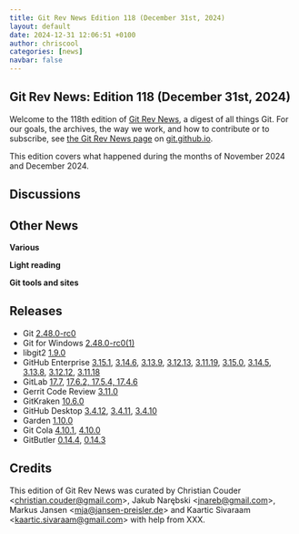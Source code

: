 ```yaml
---
title: Git Rev News Edition 118 (December 31st, 2024)
layout: default
date: 2024-12-31 12:06:51 +0100
author: chriscool
categories: [news]
navbar: false
---
```


## Git Rev News: Edition 118 (December 31st, 2024)

Welcome to the 118th edition of [Git Rev News](https://git.github.io/rev_news/rev_news/),
a digest of all things Git. For our goals, the archives, the way we work, and how to contribute or to
subscribe, see [the Git Rev News page](https://git.github.io/rev_news/rev_news/) on [git.github.io](http://git.github.io).

This edition covers what happened during the months of November 2024 and December 2024.

## Discussions

<!---
### General
-->

<!---
### Reviews
-->

<!---
### Support
-->

<!---
## Developer Spotlight:
-->

## Other News

__Various__


__Light reading__

<!---
__Easy watching__
-->

__Git tools and sites__


## Releases

+ Git [2.48.0-rc0](https://public-inbox.org/git/xmqqfrmn4hr9.fsf@gitster.g/)
+ Git for Windows [2.48.0-rc0(1)](https://github.com/git-for-windows/git/releases/tag/v2.48.0-rc0.windows.1)
+ libgit2 [1.9.0](https://github.com/libgit2/libgit2/releases/tag/v1.9.0)
+ GitHub Enterprise [3.15.1](https://help.github.com/enterprise-server@3.15/admin/release-notes#3.15.1),
[3.14.6](https://help.github.com/enterprise-server@3.14/admin/release-notes#3.14.6),
[3.13.9](https://help.github.com/enterprise-server@3.13/admin/release-notes#3.13.9),
[3.12.13](https://help.github.com/enterprise-server@3.12/admin/release-notes#3.12.13),
[3.11.19](https://help.github.com/enterprise-server@3.11/admin/release-notes#3.11.19),
[3.15.0](https://help.github.com/enterprise-server@3.15/admin/release-notes#3.15.0),
[3.14.5](https://help.github.com/enterprise-server@3.14/admin/release-notes#3.14.5),
[3.13.8](https://help.github.com/enterprise-server@3.13/admin/release-notes#3.13.8),
[3.12.12](https://help.github.com/enterprise-server@3.12/admin/release-notes#3.12.12),
[3.11.18](https://help.github.com/enterprise-server@3.11/admin/release-notes#3.11.18)
+ GitLab [17.7](https://about.gitlab.com/releases/2024/12/19/gitlab-17-7-released/),
[17.6.2, 17.5.4, 17.4.6](https://about.gitlab.com/releases/2024/12/11/patch-release-gitlab-17-6-2-released/)
+ Gerrit Code Review [3.11.0](https://www.gerritcodereview.com/3.11.html#3110)
+ GitKraken [10.6.0](https://help.gitkraken.com/gitkraken-client/current/)
+ GitHub Desktop [3.4.12](https://desktop.github.com/release-notes/),
[3.4.11](https://desktop.github.com/release-notes/),
[3.4.10](https://desktop.github.com/release-notes/)
+ Garden [1.10.0](https://github.com/garden-rs/garden/releases/tag/v1.10.0)
+ Git Cola [4.10.1](https://github.com/git-cola/git-cola/releases/tag/v4.10.1),
[4.10.0](https://github.com/git-cola/git-cola/releases/tag/v4.10.0)
+ GitButler [0.14.4](https://github.com/gitbutlerapp/gitbutler/releases/tag/release/0.14.4),
[0.14.3](https://github.com/gitbutlerapp/gitbutler/releases/tag/release/0.14.3)

## Credits

This edition of Git Rev News was curated by
Christian Couder &lt;<christian.couder@gmail.com>&gt;,
Jakub Narębski &lt;<jnareb@gmail.com>&gt;,
Markus Jansen &lt;<mja@jansen-preisler.de>&gt; and
Kaartic Sivaraam &lt;<kaartic.sivaraam@gmail.com>&gt;
with help from XXX.
